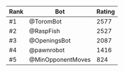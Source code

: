 Rank|Bot|Rating
---|---|---
#1|@ToromBot|2577
#2|@RaspFish|2527
#3|@OpeningsBot|2087
#4|@pawnrobot|1416
#5|@MinOpponentMoves|824
